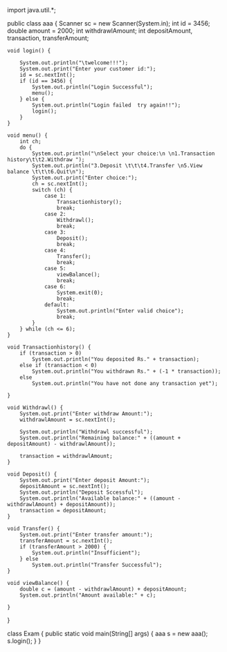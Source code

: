 import java.util.*;

public class aaa {
    Scanner sc = new Scanner(System.in);
    int id = 3456;
    double amount = 2000;
    int withdrawlAmount;
    int depositAmount, transaction, transferAmount;

    void login() {

        System.out.println("\twelcome!!!");
        System.out.print("Enter your customer id:");
        id = sc.nextInt();
        if (id == 3456) {
            System.out.println("Login Successful");
            menu();
        } else {
            System.out.println("Login failed  try again!!");
            login();
        }
    }

    void menu() {
        int ch;
        do {
            System.out.println("\nSelect your choice:\n \n1.Transaction history\t\t2.Withdraw ");
            System.out.println("3.Deposit \t\t\t4.Transfer \n5.View balance \t\t\t6.Quit\n");
            System.out.print("Enter choice:");
            ch = sc.nextInt();
            switch (ch) {
                case 1:
                    Transactionhistory();
                    break;
                case 2:
                    Withdrawl();
                    break;
                case 3:
                    Deposit();
                    break;
                case 4:
                    Transfer();
                    break;
                case 5:
                    viewBalance();
                    break;
                case 6:
                    System.exit(0);
                    break;
                default:
                    System.out.println("Enter valid choice");
                    break;
            }
        } while (ch <= 6);
    }

    void Transactionhistory() {
        if (transaction > 0)
            System.out.println("You deposited Rs." + transaction);
        else if (transaction < 0)
            System.out.println("You withdrawn Rs." + (-1 * transaction));
        else
            System.out.println("You have not done any transaction yet");

    }

    void Withdrawl() {
        System.out.print("Enter withdraw Amount:");
        withdrawlAmount = sc.nextInt();

        System.out.println("Withdrawl successful");
        System.out.println("Remaining balance:" + ((amount + depositAmount) - withdrawlAmount));

        transaction = withdrawlAmount;
    }

    void Deposit() {
        System.out.print("Enter deposit Amount:");
        depositAmount = sc.nextInt();
        System.out.println("Deposit Sccessful");
        System.out.println("Available balance:" + ((amount - withdrawlAmount) + depositAmount));
        transaction = depositAmount;
    }

    void Transfer() {
        System.out.print("Enter transfer amount:");
        transferAmount = sc.nextInt();
        if (transferAmount > 2000) {
            System.out.println("Insufficient");
        } else
            System.out.println("Transfer Successful");
    }

    void viewBalance() {
        double c = (amount - withdrawlAmount) + depositAmount;
        System.out.println("Amount available:" + c);

    }
}

class Exam {
    public static void main(String[] args) {
        aaa s = new aaa();
        s.login();
    }
}
